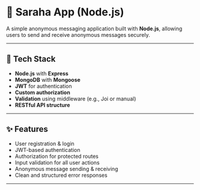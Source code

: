 
# 📨 Saraha App (Node.js)

A simple anonymous messaging application built with **Node.js**, allowing users to send and receive anonymous messages securely.

---

## 🔧 Tech Stack

- **Node.js** with **Express**
- **MongoDB** with **Mongoose**
- **JWT** for authentication
- **Custom authorization**
- **Validation** using middleware (e.g., Joi or manual)
- **RESTful API structure**

---

## ✨ Features

- User registration & login
- JWT-based authentication
- Authorization for protected routes
- Input validation for all user actions
- Anonymous message sending & receiving
- Clean and structured error responses

---


